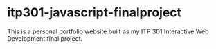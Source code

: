# itp301-javascript-finalproject

This is a personal portfolio website built as my ITP 301 Interactive Web Development final project.

